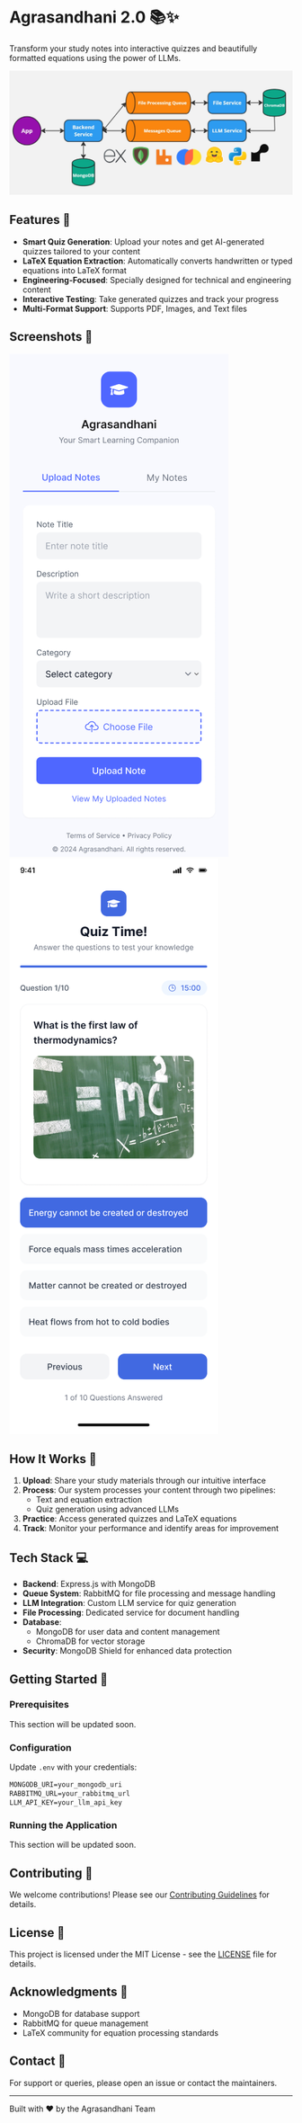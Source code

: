 # Agrasandhani 2.0 📚✨

Transform your study notes into interactive quizzes and beautifully formatted equations using the power of LLMs.

![Architecture Diagram](architecture.jpg)

## Features 🚀

- **Smart Quiz Generation**: Upload your notes and get AI-generated quizzes tailored to your content
- **LaTeX Equation Extraction**: Automatically converts handwritten or typed equations into LaTeX format
- **Engineering-Focused**: Specially designed for technical and engineering content
- **Interactive Testing**: Take generated quizzes and track your progress
- **Multi-Format Support**: Supports PDF, Images, and Text files

## Screenshots 📸

![Upload Notes](upload-notes.png)
![Quiz Interface](quiz-interface.png)

## How It Works 🔄

1. **Upload**: Share your study materials through our intuitive interface
2. **Process**: Our system processes your content through two pipelines:
   - Text and equation extraction
   - Quiz generation using advanced LLMs
3. **Practice**: Access generated quizzes and LaTeX equations
4. **Track**: Monitor your performance and identify areas for improvement

## Tech Stack 💻

- **Backend**: Express.js with MongoDB
- **Queue System**: RabbitMQ for file processing and message handling
- **LLM Integration**: Custom LLM service for quiz generation
- **File Processing**: Dedicated service for document handling
- **Database**: 
  - MongoDB for user data and content management
  - ChromaDB for vector storage
- **Security**: MongoDB Shield for enhanced data protection

## Getting Started 🏁

### Prerequisites

This section will be updated soon.

### Configuration

Update `.env` with your credentials:
```
MONGODB_URI=your_mongodb_uri
RABBITMQ_URL=your_rabbitmq_url
LLM_API_KEY=your_llm_api_key
```

### Running the Application

This section will be updated soon.

## Contributing 🤝

We welcome contributions! Please see our [Contributing Guidelines](CONTRIBUTING.md) for details.


## License 📝

This project is licensed under the MIT License - see the [LICENSE](LICENSE) file for details.

## Acknowledgments 👏

- MongoDB for database support
- RabbitMQ for queue management
- LaTeX community for equation processing standards

## Contact 📧

For support or queries, please open an issue or contact the maintainers.

---

Built with ❤️ by the Agrasandhani Team
